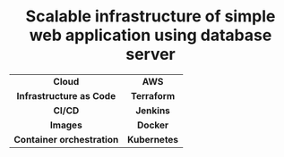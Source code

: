 <center><h1>Scalable infrastructure of simple web application using database server</h1></center>
<center><table class="tg">
<tbody>
  <tr>
    <td class="tg-0pky"><center><b>Cloud</b></center></td>
    <td class="tg-0pky"><center><b>AWS</b></td>
  </tr>
  <tr>
    <td class="tg-0pky"><center><b>Infrastructure as Code</b></center></td>
    <td class="tg-0pky"><center><b>Terraform</b></center></td>
  </tr>
  <tr>
    <td class="tg-0pky"><center><b>CI/CD</b></center></td>
    <td class="tg-0pky"><center><b>Jenkins</b></center></td>
  </tr>
  <tr>
    <td class="tg-0pky"><center><b>Images</b></center></td>
    <td class="tg-0pky"><center><b>Docker</b></center></td>
  </tr>
  <tr>
    <td class="tg-0pky"><b>Container orchestration</b></td>
    <td class="tg-0pky"><b>Kubernetes</b></td>
  </tr>
</tbody>
</table></center>